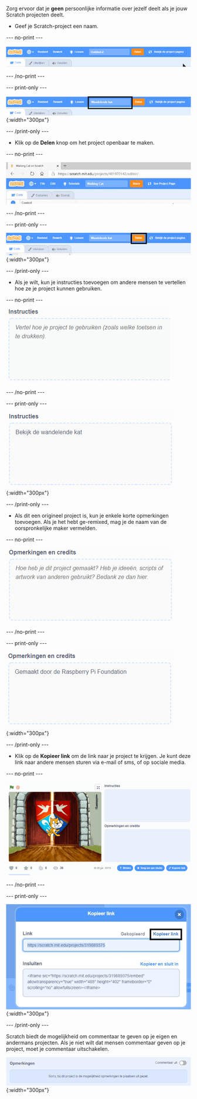 Zorg ervoor dat je **geen** persoonlijke informatie over jezelf deelt als je jouw Scratch projecten deelt.

- Geef je Scratch-project een naam.

--- no-print ---

![Verander "Untitled" naar "Wandelende kat" om het project een naam te geven, in het vak links van de oranje 'Share'-knop.](images/name_file.gif)

--- /no-print ---

--- print-only ---

![De nieuwe naam 'Wandelende kat' is gemarkeerd, links van de oranje 'Share'-knop.](images/name_file.png){:width="300px"}

--- /print-only ---

- Klik op de **Delen** knop om het project openbaar te maken.

--- no-print ---

![Klik op de oranje knop 'Delen' bovenaan het scherm. Vervolgens verschijnt het bericht 'Gefeliciteerd! Je hebt je project gedeeld!' om te bevestigen dat het project nu openbaar is.](images/share.gif)

--- /no-print ---

--- print-only ---

![De oranje 'Delen'-knop is gemarkeerd.](images/share.png){:width="300px"}

--- /print-only ---

- Als je wilt, kun je instructies toevoegen om andere mensen te vertellen hoe ze je project kunnen gebruiken.

--- no-print ---

![Typ "Kijk naar de kat die loopt" in het vak 'Instructies'.](images/add_instructions.gif)

--- /no-print ---

--- print-only ---

![Het vak 'Instructies' toont "Kijk hoe de kat loopt" zoals getypt in de instructies.](images/add_instructions.png){:width="300px"}

--- /print-only ---

- Als dit een origineel project is, kun je enkele korte opmerkingen toevoegen. Als je het hebt ge-remixed, mag je de naam van de oorspronkelijke maker vermelden.

--- no-print ---

![Typ "Gemaakt door de Raspberry Pi Foundation" in het vak 'Opmerkingen en credits'.](images/notes_and_credits.gif)

--- /no-print ---

--- print-only ---

![Het vak 'Opmerkingen en credits' toont "Made by The Raspberry Pi Foundation" als getypt.](images/notes_and_credits.png){:width="300px"}

--- /print-only ---

- Klik op de **Kopieer link** om de link naar je project te krijgen. Je kunt deze link naar andere mensen sturen via e-mail of sms, of op sociale media.

--- no-print ---

![Klik op 'Link kopiëren', markeer de URL en selecteer 'Link kopiëren'.](images/copy_link.gif)

--- /no-print ---

--- print-only ---

![De tekst 'Link kopiëren' is gemarkeerd.](images/copy_link.png){:width="300px"}

--- /print-only ---

Scratch biedt de mogelijkheid om commentaar te geven op je eigen en andermans projecten. Als je niet wilt dat mensen commentaar geven op je project, moet je commentaar uitschakelen.

![De schuifregelaar 'Commentaar' boven het vak 'Opmerkingen' staat op uit. Er wordt een bericht weergegeven met de tekst 'Sorry, bij dit project is de mogelijkheid opmerkingen te plaatsen uit gezet'.](images/comments-off.png){:width="300px"}
